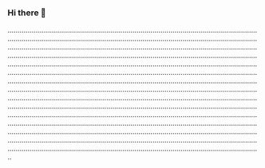 ### Hi there 👋

......................................................................................................................................................................................................................................................................................................................................................................................................................................................................................................................................................................................................................................................................................................................................................................................................................................................................................................................................................................................................................................................................................................................................................................................................................................................................................................................................................................................................................................................................................................................................................................................................................................................................................................................................................................................................................................................................................................................................